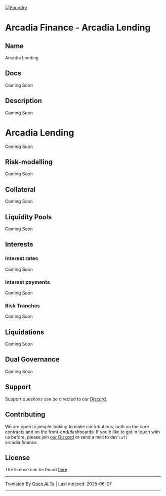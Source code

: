 [![Foundry][foundry-badge]][foundry]

[foundry]: https://getfoundry.sh/
[foundry-badge]: https://img.shields.io/badge/Built%20with-Foundry-FFDB1C.svg

# Arcadia Finance - Arcadia Lending

## Name

Arcadia Lending

## Docs

Coming Soon

## Description

Coming Soon

# Arcadia Lending

Coming Soon

## Risk-modelling

Coming Soon

## Collateral

Coming Soon

## Liquidity Pools

Coming Soon

## Interests

### Interest rates

Coming Soon

### Interest payments

Coming Soon

### Risk Tranches

Coming Soon

## Liquidations

Coming Soon

## Dual Governance

Coming Soon

## Support

Support questions can be directed to our [Discord](https://discord.gg/PXcr8SEeTH).

## Contributing

We are open to people looking to make contributions, both on the core contracts and on the front-end/dashboards.
If you'd like to get in touch with us before, please join [our Discord](https://discord.gg/PXcr8SEeTH) or send a mail to dev `[at]` arcadia.finance.

## License

The license can be found [here](https://raw.githubusercontent.com/arcadia-finance/lending-v2/main/LICENSE.md).

---

Tranlated By [Open Ai Tx](https://github.com/OpenAiTx/OpenAiTx) | Last indexed: 2025-06-07

---